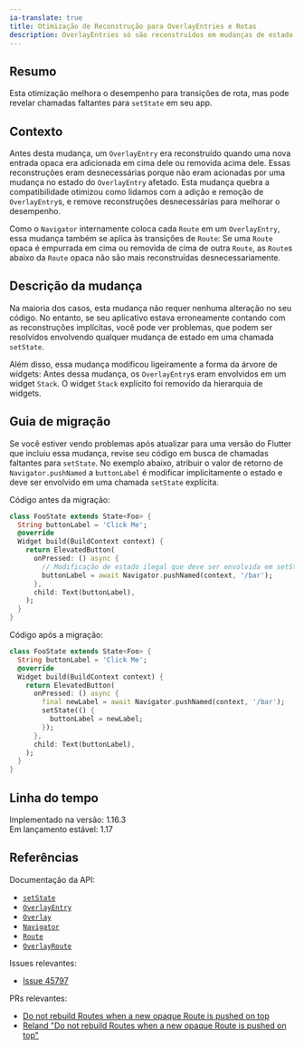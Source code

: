 ```yaml
---
ia-translate: true
title: Otimização de Reconstrução para OverlayEntries e Rotas
description: OverlayEntries só são reconstruídos em mudanças de estado explícitas.
---
```


## Resumo

Esta otimização melhora o desempenho para transições de rota,
mas pode revelar chamadas faltantes para `setState` em seu app.

## Contexto

Antes desta mudança, um `OverlayEntry` era reconstruído quando
uma nova entrada opaca era adicionada em cima dele ou removida acima dele.
Essas reconstruções eram desnecessárias porque não eram acionadas
por uma mudança no estado do `OverlayEntry` afetado. Esta
mudança quebra a compatibilidade otimizou como lidamos com a adição e remoção de
`OverlayEntry`s, e remove reconstruções desnecessárias
para melhorar o desempenho.

Como o `Navigator` internamente coloca cada `Route` em um
`OverlayEntry`, essa mudança também se aplica às transições de `Route`:
Se uma `Route` opaca é empurrada em cima ou removida de cima de outra
`Route`, as `Route`s abaixo da `Route` opaca
não são mais reconstruídas desnecessariamente.

## Descrição da mudança

Na maioria dos casos, esta mudança não requer nenhuma alteração no seu código.
No entanto, se seu aplicativo estava erroneamente contando com as
reconstruções implícitas, você pode ver problemas, que podem ser resolvidos envolvendo
qualquer mudança de estado em uma chamada `setState`.

Além disso, essa mudança modificou ligeiramente a forma da
árvore de widgets: Antes dessa mudança,
os `OverlayEntry`s eram envolvidos em um widget `Stack`.
O widget `Stack` explícito foi removido da hierarquia de widgets.

## Guia de migração

Se você estiver vendo problemas após atualizar para uma versão do Flutter
que incluiu essa mudança, revise seu código em busca de chamadas faltantes para
`setState`. No exemplo abaixo, atribuir o valor de retorno de
`Navigator.pushNamed` a `buttonLabel` é
modificar implicitamente o estado e deve ser envolvido em uma
chamada `setState` explícita.

Código antes da migração:

```dart
class FooState extends State<Foo> {
  String buttonLabel = 'Click Me';
  @override
  Widget build(BuildContext context) {
    return ElevatedButton(
      onPressed: () async {
        // Modificação de estado ilegal que deve ser envolvida em setState.
        buttonLabel = await Navigator.pushNamed(context, '/bar');
      },
      child: Text(buttonLabel),
    );
  }
}
```

Código após a migração:

```dart
class FooState extends State<Foo> {
  String buttonLabel = 'Click Me';
  @override
  Widget build(BuildContext context) {
    return ElevatedButton(
      onPressed: () async {
        final newLabel = await Navigator.pushNamed(context, '/bar');
        setState(() {
          buttonLabel = newLabel;
        });
      },
      child: Text(buttonLabel),
    );
  }
}
```

## Linha do tempo

Implementado na versão: 1.16.3<br>
Em lançamento estável: 1.17

## Referências

Documentação da API:

* [`setState`][]
* [`OverlayEntry`][]
* [`Overlay`][]
* [`Navigator`][]
* [`Route`][]
* [`OverlayRoute`][]

Issues relevantes:

* [Issue 45797][]

PRs relevantes:

* [Do not rebuild Routes when a new opaque Route is pushed on top][]
* [Reland "Do not rebuild Routes when a new opaque Route is pushed on top"][]


[Do not rebuild Routes when a new opaque Route is pushed on top]: {{site.repo.flutter}}/pull/48900
[Issue 45797]: {{site.repo.flutter}}/issues/45797
[`Navigator`]: {{site.api}}/flutter/widgets/Navigator-class.html
[`Overlay`]: {{site.api}}/flutter/widgets/Overlay-class.html
[`OverlayEntry`]: {{site.api}}/flutter/widgets/OverlayEntry-class.html
[`OverlayRoute`]: {{site.api}}/flutter/widgets/OverlayRoute-class.html
[`Route`]: {{site.api}}/flutter/widgets/Route-class.html
[`setState`]: {{site.api}}/flutter/widgets/State/setState.html
[Reland "Do not rebuild Routes when a new opaque Route is pushed on top"]: {{site.repo.flutter}}/pull/49376
